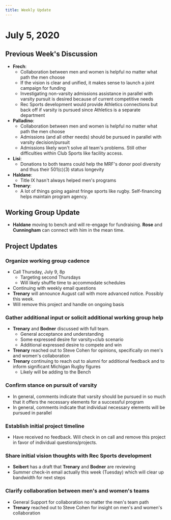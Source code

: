 ```yaml
---
title: Weekly Update
---
```

# July 5, 2020
## Previous Week's Discussion
- **Frech**:
    - Collaboration between men and women is helpful no matter what path the men choose
    - If the vision is clear and unified, it makes sense to launch a joint campaign for funding
    - Investigating non-varsity admissions assistance in parallel with varsity pursuit is desired because of current competitive needs
    - Rec Sports development would provide Athletics connections but back off if varsity is pursued since Athletics is a separate department
- **Palladino**:
    - Collaboration between men and women is helpful no matter what path the men choose
    - Admissions (and all other needs) should be pursued in parallel with varsity decision/pursuit
    - Admissions likely won't solve all team's problems. Still other difficulties within Club Sports like facility access.
- **Lisi**:
    - Donations to both teams could help the MRF's donor pool diversity and thus their 501(c)(3) status longevity
- **Haldane**:
    - Title IX hasn't always helped men's programs
- **Trenary**:
    - A lot of things going against fringe sports like rugby. Self-financing helps maintain program agency.

## Working Group Update
- **Haldane** moving to bench and will re-engage for fundraising. **Rose** and **Cunningham** can connect with him in the mean time.

## Project Updates
### Organize working group cadence
- Call Thursday, July 9, 8p
    - Targeting second Thursdays
    - Will likely shuffle time to accommodate schedules
- Continuing with weekly email questions
- **Trenary** will announce August call with more advanced notice. Possibly this week.
- Will remove this project and handle on ongoing basis

### Gather additional input or solicit additional working group help
- **Trenary** and **Bodner** discussed with full team.
    - General acceptance and understanding
    - Some expressed desire for varsity+club scenario
    - Additional expressed desire to compete and win
- **Trenary** reached out to Steve Cohen for opinions, specifically on men's and women's collaboration
- **Trenary** continuing to reach out to alumni for additional feedback and to inform significant Michigan Rugby figures
    - Likely will be adding to the Bench

### Confirm stance on pursuit of varsity
- In general, comments indicate that varsity should be pursued in so much that it offers the necessary elements for a successful program
- In general, comments indicate that individual necessary elements will be pursued in parallel

### Establish initial project timeline
- Have received no feedback. Will check in on call and remove this project in favor of individual questions/projects.

### Share initial vision thoughts with Rec Sports development
- **Seibert** has a draft that **Trenary** and **Bodner** are reviewing
- Summer check-in email actually this week (Tuesday) which will clear up bandwidth for next steps

### Clarify collaboration between men's and women's teams
- General Support for collaboration no matter the men's team path
- **Trenary** reached out to Steve Cohen for insight on men's and women's collaboration
